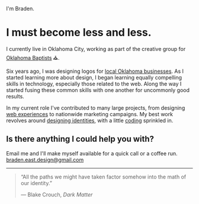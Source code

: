 I'm Braden.

# I must become less and less.

I currently live in Oklahoma City, working as part of the creative group for <a href="https://www.oklahomabaptists.org/">Oklahoma Baptists</a> ⛪.

<span data-tooltip="Probably more, but these things emerge over time.">Six years ago</span>, I was designing logos for <a href="/design">local Oklahoma businesses</a>. As I started learning more about design, I began learning equally compelling skills in technology, especially those related to the web. Along the way I started fusing these common skills with one another for uncommonly good results.

In my current role I've contributed to many large projects, from designing [web experiences](https://oklahomabaptists.org/2020-vision) to nationwide marketing campaigns. My best work revolves around [designing identities](https://oklahomabaptists.org/styleguide), with a little [coding](/code) sprinkled in.

## Is there anything I could help you with?

Email me and I'll make myself available for a quick call or a coffee run. [braden.east.design@gmail.com](mailto:braden.east.design@gmail.com)

---

> &ldquo;All the paths we might have taken factor somehow into the math of our identity.&rdquo;
> <div class="light-text">― Blake Crouch, <em>Dark Matter</em></div>